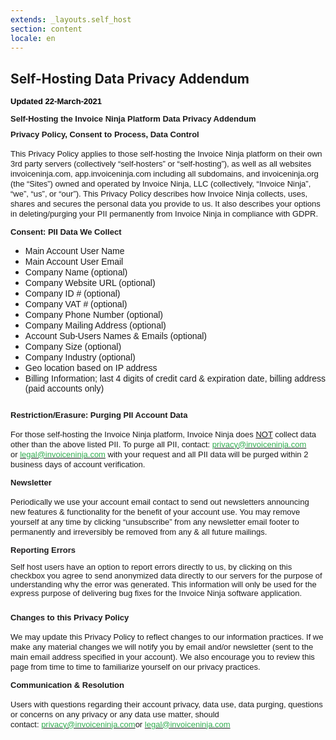 ```yaml
---
extends: _layouts.self_host
section: content
locale: en
---
```


## Self-Hosting Data Privacy Addendum

<h3 style='margin-top:2.0pt;margin-right:0cm;margin-bottom:0cm;margin-left:0cm;line-height:107%;font-size:16px;font-family:"Calibri Light",sans-serif;color:#1F4D78;font-weight:normal;'><strong><span style='font-size:13px;line-height:107%;font-family:"Verdana",sans-serif;color:windowtext;'>Updated 22-March-2021</span></strong></h3>
<p style='margin-right:0cm;margin-left:0cm;font-size:15px;font-family:"Calibri",sans-serif;margin-top:0cm;margin-bottom:8.0pt;line-height:107%;'><strong><span style='font-size:13px;line-height:107%;font-family:"Verdana",sans-serif;'><br>Self-Hosting the Invoice Ninja Platform Data Privacy Addendum</span></strong></p>
<h3 style='margin-top:0cm;margin-right:0cm;margin-bottom:0cm;margin-left:0cm;line-height:107%;font-size:16px;font-family:"Calibri Light",sans-serif;color:#1F4D78;font-weight:normal;vertical-align:baseline;'><strong><span style='font-size:13px;line-height:107%;font-family:"Verdana",sans-serif;color:#1B1A1A;'>Privacy Policy, Consent to Process, Data Control</span></strong></h3>
<p style='margin-right:0cm;margin-left:0cm;font-size:15px;font-family:"Calibri",sans-serif;margin-top:0cm;margin-bottom:8.0pt;line-height:107%;margin:0cm;vertical-align:baseline;'><span style='font-size:13px;font-family:"Verdana",sans-serif;color:#1B1A1A;'>&nbsp;</span></p>
<p style='margin-right:0cm;margin-left:0cm;font-size:15px;font-family:"Calibri",sans-serif;margin-top:0cm;margin-bottom:8.0pt;line-height:107%;margin:0cm;vertical-align:baseline;'><span style='font-size:13px;font-family:"Verdana",sans-serif;color:#1B1A1A;'>This Privacy Policy applies to those self-hosting the Invoice Ninja platform on their own 3rd party servers (collectively &ldquo;self-hosters&rdquo; or &ldquo;self-hosting&rdquo;), as well as all websites invoiceninja.com, app.invoiceninja.com including all subdomains, and invoiceninja.org (the &ldquo;Sites&rdquo;) owned and operated by Invoice Ninja, LLC (collectively, &ldquo;Invoice Ninja&rdquo;, &ldquo;we&rdquo;, &ldquo;us&rdquo;, or &ldquo;our&rdquo;). This Privacy Policy describes how Invoice Ninja collects, uses, shares and secures the personal data you provide to us. It also describes your options in deleting/purging your PII permanently from Invoice Ninja in compliance with GDPR.</span></p>
<h3 style='margin-top:0cm;margin-right:0cm;margin-bottom:0cm;margin-left:0cm;line-height:107%;font-size:16px;font-family:"Calibri Light",sans-serif;color:#1F4D78;font-weight:normal;vertical-align:baseline;'><strong><span style='font-size:13px;line-height:107%;font-family:"Verdana",sans-serif;color:#1B1A1A;'>&nbsp;</span></strong></h3>
<h3 style='margin-top:0cm;margin-right:0cm;margin-bottom:0cm;margin-left:0cm;line-height:107%;font-size:16px;font-family:"Calibri Light",sans-serif;color:#1F4D78;font-weight:normal;vertical-align:baseline;'><strong><span style='font-size:13px;line-height:107%;font-family:"Verdana",sans-serif;color:#1B1A1A;'>Consent: PII Data We Collect</span></strong></h3>
<ul style="list-style-type: disc;margin-left:0cmundefined;">
    <li><span style='font-family:"Verdana",sans-serif;'>Main Account User Name</span></li>
    <li><span style='font-family:"Verdana",sans-serif;'>Main Account User Email</span></li>
    <li><span style='font-family:"Verdana",sans-serif;'>Company Name (optional)</span></li>
    <li><span style='font-family:"Verdana",sans-serif;'>Company Website URL (optional)</span></li>
    <li><span style='font-family:"Verdana",sans-serif;'>Company ID # (optional)</span></li>
    <li><span style='font-family:"Verdana",sans-serif;'>Company VAT # (optional)</span></li>
    <li><span style='font-family:"Verdana",sans-serif;'>Company Phone Number (optional)</span></li>
    <li><span style='font-family:"Verdana",sans-serif;'>Company Mailing Address (optional)</span></li>
    <li><span style='font-family:"Verdana",sans-serif;'>Account Sub-Users Names &amp; Emails (optional)</span></li>
    <li><span style='font-family:"Verdana",sans-serif;'>Company Size (optional)</span></li>
    <li><span style='font-family:"Verdana",sans-serif;'>Company Industry (optional)</span></li>
    <li><span style='font-family:"Verdana",sans-serif;'>Geo location based on IP address</span></li>
    <li><span style='font-family:"Verdana",sans-serif;'>Billing Information; last 4 digits of credit card &amp; expiration date, billing address (paid accounts only)</span></li>
</ul>
<h3 style='margin-top:0cm;margin-right:0cm;margin-bottom:0cm;margin-left:0cm;line-height:107%;font-size:16px;font-family:"Calibri Light",sans-serif;color:#1F4D78;font-weight:normal;vertical-align:baseline;'><strong><span style='font-size:13px;line-height:107%;font-family:"Verdana",sans-serif;color:#1B1A1A;'>&nbsp;</span></strong></h3>
<h3 style='margin-top:0cm;margin-right:0cm;margin-bottom:0cm;margin-left:0cm;line-height:107%;font-size:16px;font-family:"Calibri Light",sans-serif;color:#1F4D78;font-weight:normal;vertical-align:baseline;'><strong><span style='font-size:13px;line-height:107%;font-family:"Verdana",sans-serif;color:#1B1A1A;'>Restriction/Erasure: Purging PII Account Data</span></strong></h3>
<p style='margin-right:0cm;margin-left:0cm;font-size:15px;font-family:"Calibri",sans-serif;margin-top:0cm;margin-bottom:8.0pt;line-height:107%;margin:0cm;vertical-align:baseline;'><span style='font-size:13px;font-family:"Verdana",sans-serif;color:#1B1A1A;'>&nbsp;</span></p>
<p style='margin-right:0cm;margin-left:0cm;font-size:15px;font-family:"Calibri",sans-serif;margin-top:0cm;margin-bottom:8.0pt;line-height:107%;margin:0cm;vertical-align:baseline;'><span style='font-size:13px;font-family:"Verdana",sans-serif;color:#1B1A1A;'>For those self-hosting the Invoice Ninja platform, Invoice Ninja does <u><span style="border:none windowtext 1.0pt;padding:0cm;">NOT</span></u> collect data other than the above listed PII. To purge all PII, contact:&nbsp;</span><span style='font-size:13px;font-family:"Verdana",sans-serif;'><a href="mailto:privacy@invoiceninja.com"><span style="color:#31AC4F;">privacy@invoiceninja.com</span></a></span><span style='font-size:13px;font-family:"Verdana",sans-serif;color:#1B1A1A;'>&nbsp; or&nbsp;</span><span style='font-size:13px;font-family:"Verdana",sans-serif;'><a href="mailto:legal@invoiceninja.com"><span style="color:#31AC4F;">legal@invoiceninja.com</span></a></span><span style='font-size:13px;font-family:"Verdana",sans-serif;color:#1B1A1A;'>&nbsp;with your request and all PII data will be purged within 2 business days of account verification.</span></p>
<h3 style='margin-top:0cm;margin-right:0cm;margin-bottom:0cm;margin-left:0cm;line-height:107%;font-size:16px;font-family:"Calibri Light",sans-serif;color:#1F4D78;font-weight:normal;vertical-align:baseline;'><strong><span style='font-size:13px;line-height:107%;font-family:"Verdana",sans-serif;color:#1B1A1A;'>&nbsp;</span></strong></h3>
<h3 style='margin-top:0cm;margin-right:0cm;margin-bottom:0cm;margin-left:0cm;line-height:107%;font-size:16px;font-family:"Calibri Light",sans-serif;color:#1F4D78;font-weight:normal;vertical-align:baseline;'><strong><span style='font-size:13px;line-height:107%;font-family:"Verdana",sans-serif;color:#1B1A1A;'>Newsletter</span></strong></h3>
<p style='margin-right:0cm;margin-left:0cm;font-size:15px;font-family:"Calibri",sans-serif;margin-top:0cm;margin-bottom:8.0pt;line-height:107%;margin:0cm;vertical-align:baseline;'><span style='font-size:13px;font-family:"Verdana",sans-serif;color:#1B1A1A;'>&nbsp;</span></p>
<p style='margin-right:0cm;margin-left:0cm;font-size:15px;font-family:"Calibri",sans-serif;margin-top:0cm;margin-bottom:8.0pt;line-height:107%;margin:0cm;vertical-align:baseline;'><span style='font-size:13px;font-family:"Verdana",sans-serif;color:#1B1A1A;'>Periodically we use your account email contact to send out newsletters announcing new features &amp; functionality for the benefit of your account use. You may remove yourself at any time by clicking &ldquo;unsubscribe&rdquo; from any newsletter email footer to permanently and irreversibly be removed from any &amp; all future mailings.</span></p>
<h3 style='margin-top:0cm;margin-right:0cm;margin-bottom:0cm;margin-left:0cm;line-height:107%;font-size:16px;font-family:"Calibri Light",sans-serif;color:#1F4D78;font-weight:normal;vertical-align:baseline;'><strong><span style='font-size:13px;line-height:107%;font-family:"Verdana",sans-serif;color:#1B1A1A;'>&nbsp;</span></strong></h3>
<h3 style='margin-top:0cm;margin-right:0cm;margin-bottom:0cm;margin-left:0cm;line-height:107%;font-size:16px;font-family:"Calibri Light",sans-serif;color:#1F4D78;font-weight:normal;vertical-align:baseline;'><strong><span style='font-size:13px;line-height:107%;font-family:"Verdana",sans-serif;color:#1D1C1D;background:white;'>Reporting Errors</span></strong></h3>
<h3 style='margin-top:0cm;margin-right:0cm;margin-bottom:0cm;margin-left:0cm;line-height:107%;font-size:16px;font-family:"Calibri Light",sans-serif;color:#1F4D78;font-weight:normal;vertical-align:baseline;'><span style='font-size:13px;line-height:107%;font-family:"Verdana",sans-serif;color:#1D1C1D;'><br> <span style="background:white;">Self host users have an option to report errors directly to us, by clicking on this checkbox you agree to send anonymized data directly to our servers for the purpose of understanding why the error was generated. This information will only be used for the express purpose of delivering bug fixes for the Invoice Ninja software application.</span></span></h3>
<p style='margin-right:0cm;margin-left:0cm;font-size:15px;font-family:"Calibri",sans-serif;margin-top:0cm;margin-bottom:8.0pt;line-height:107%;'><span style='font-size:13px;line-height:107%;font-family:"Verdana",sans-serif;'>&nbsp;</span></p>
<h3 style='margin-top:0cm;margin-right:0cm;margin-bottom:0cm;margin-left:0cm;line-height:107%;font-size:16px;font-family:"Calibri Light",sans-serif;color:#1F4D78;font-weight:normal;vertical-align:baseline;'><strong><span style='font-size:13px;line-height:107%;font-family:"Verdana",sans-serif;color:#1B1A1A;'>Changes to this Privacy Policy</span></strong></h3>
<p style='margin-right:0cm;margin-left:0cm;font-size:15px;font-family:"Calibri",sans-serif;margin-top:0cm;margin-bottom:8.0pt;line-height:107%;margin:0cm;vertical-align:baseline;'><span style='font-size:13px;font-family:"Verdana",sans-serif;color:#1B1A1A;'>&nbsp;</span></p>
<p style='margin-right:0cm;margin-left:0cm;font-size:15px;font-family:"Calibri",sans-serif;margin-top:0cm;margin-bottom:8.0pt;line-height:107%;margin:0cm;vertical-align:baseline;'><span style='font-size:13px;font-family:"Verdana",sans-serif;color:#1B1A1A;'>We may update this Privacy Policy to reflect changes to our information practices. If we make any material changes we will notify you by email and/or newsletter (sent to the main email address specified in your account). We also encourage you to review this page from time to time to familiarize yourself on our privacy practices.</span></p>
<h3 style='margin-top:0cm;margin-right:0cm;margin-bottom:0cm;margin-left:0cm;line-height:107%;font-size:16px;font-family:"Calibri Light",sans-serif;color:#1F4D78;font-weight:normal;vertical-align:baseline;'><strong><span style='font-size:13px;line-height:107%;font-family:"Verdana",sans-serif;color:#1B1A1A;'>&nbsp;</span></strong></h3>
<h3 style='margin-top:0cm;margin-right:0cm;margin-bottom:0cm;margin-left:0cm;line-height:107%;font-size:16px;font-family:"Calibri Light",sans-serif;color:#1F4D78;font-weight:normal;vertical-align:baseline;'><strong><span style='font-size:13px;line-height:107%;font-family:"Verdana",sans-serif;color:#1B1A1A;'>Communication &amp; Resolution</span></strong></h3>
<p style='margin-right:0cm;margin-left:0cm;font-size:15px;font-family:"Calibri",sans-serif;margin-top:0cm;margin-bottom:8.0pt;line-height:107%;margin:0cm;vertical-align:baseline;'><span style='font-size:13px;font-family:"Verdana",sans-serif;color:#1B1A1A;'>&nbsp;</span></p>
<p style='margin-right:0cm;margin-left:0cm;font-size:15px;font-family:"Calibri",sans-serif;margin-top:0cm;margin-bottom:8.0pt;line-height:107%;margin:0cm;vertical-align:baseline;'><span style='font-size:13px;font-family:"Verdana",sans-serif;color:#1B1A1A;'>Users with questions regarding their account privacy, data use, data purging, questions or concerns on any privacy or any data use matter, should contact:&nbsp;</span><span style='font-size:13px;font-family:"Verdana",sans-serif;'><a href="mailto:privacy@invoiceninja.com"><span style="color:#31AC4F;">privacy@invoiceninja.com</span></a></span><span style='font-size:13px;font-family:"Verdana",sans-serif;color:#1B1A1A;'>or&nbsp;</span><span style='font-size:13px;font-family:"Verdana",sans-serif;'><a href="mailto:legal@invoiceninja.com"><span style="color:#31AC4F;">legal@invoiceninja.com</span></a></span></p>
<p style='margin-right:0cm;margin-left:0cm;font-size:15px;font-family:"Calibri",sans-serif;margin-top:0cm;margin-bottom:8.0pt;line-height:107%;'><span style='font-size:13px;line-height:107%;font-family:"Verdana",sans-serif;'>&nbsp;</span></p>
